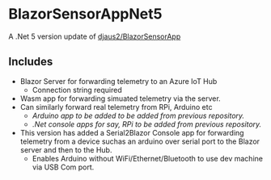 # BlazorSensorAppNet5
A .Net 5 version update of  [djaus2/BlazorSensorApp](https://github.com/djaus2/SensorBlazor)

## Includes
- Blazor Server for forwarding telemetry to an Azure IoT Hub
  - Connection string required
- Wasm app for forwarding simuated telemetry via the server.
- Can similarly forward real telemetry from RPi, Arduino etc
    - _Arduino app to be added  to be added from previous repository._
    - _.Net console apps for say, RPi to be added from previous repository._
- This version has added a Serial2Blazor Console app for forwarding telemetry from a device suchas an arduino over serial port to the Blazor server and then to the Hub.
  - Enables Arduino without WiFi/Ethernet/Bluetooth to use dev machine via USB Com port.

